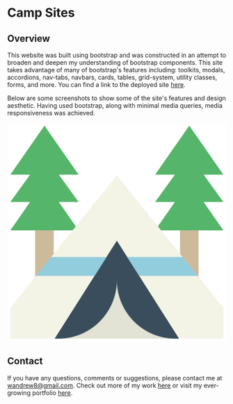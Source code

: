 # Camp Sites

## Overview
This website was built using bootstrap and was constructed in an attempt to broaden and deepen my understanding of bootstrap components. This site takes advantage of many of bootstrap's features including: toolkits, modals, accordions, nav-tabs, navbars, cards, tables, grid-system, utility classes, forms, and more. You can find a link to the deployed site [here]().

Below are some screenshots to show some of the site's features and design aesthetic. Having used bootstrap, along with minimal media queries, media responsiveness was achieved. 

![image](./public/images/tent.png)

## Contact

If you have any questions, comments or suggestions, please contact me at wandrew8@gmail.com. Check out more of my work [here](https://github.com/wandrew8) or visit my ever-growing portfolio [here](http://www.andrewjohnweiss.com).